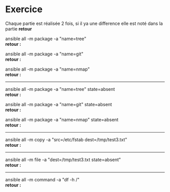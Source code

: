 # Exercice
Chaque partie est réalisée 2 fois, si il ya une difference elle est noté dans la partie **retour**  


ansible all -m package -a "name=tree"  
**retour :**  

ansible all -m package -a "name=git"  
**retour :**  

ansible all -m package -a "name=nmap"  
**retour :**  

---  

ansible all -m package -a "name=tree" state=absent  
**retour :**  

ansible all -m package -a "name=git" state=absent  
**retour :**  

ansible all -m package -a "name=nmap" state=absent   
**retour :**  

---  

ansible all -m copy -a "src=/etc/fstab dest=/tmp/test3.txt"   
**retour :**  

---  

ansible all -m file -a "dest=/tmp/test3.txt state=absent"   
**retour :**  

---  

ansible all -m command -a "df -h /"  
**retour :**  

